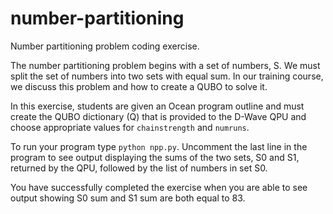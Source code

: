 # number-partitioning
Number partitioning problem coding exercise.

The number partitioning problem begins with a set of numbers, S.  We must split the set of numbers into two sets with equal sum.  In our training course, we discuss this problem and how to create a QUBO to solve it.

In this exercise, students are given an Ocean program outline and must create the QUBO dictionary (Q) that is provided to the D-Wave QPU and choose appropriate values for `chainstrength` and `numruns`.

To run your program type `python npp.py`.  Uncomment the last line in the program to see output displaying the sums of the two sets, S0 and S1, returned by the QPU, followed by the list of numbers in set S0.  

You have successfully completed the exercise when you are able to see output showing S0 sum and S1 sum are both equal to 83.